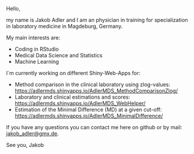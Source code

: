 Hello,

my name is Jakob Adler and I am an physician in training for specialization in laboratory medicine in Magdeburg, Germany.

My main interests are:

- Coding in RStudio
- Medical Data Science and Statistics
- Machine Learning

I´m currently working on different Shiny-Web-Apps for:
- Method comparison in the clinical laboratory using zlog-values: https://adlermds.shinyapps.io/AdlerMDS_MethodComparisonZlog/
- Laboratory and clinical estimations and scores: https://adlermds.shinyapps.io/AdlerMDS_WebHelper/
- Estimation of the Minimal Difference (MD) at a given cut-off: https://adlermds.shinyapps.io/AdlerMDS_MinimalDifference/

If you have any questions you can contact me here on github or by mail: jakob_adler@gmx.de.

See you,
Jakob

<!---
Bussard91/Bussard91 is a ✨ special ✨ repository because its `README.md` (this file) appears on your GitHub profile.
You can click the Preview link to take a look at your changes.
--->

